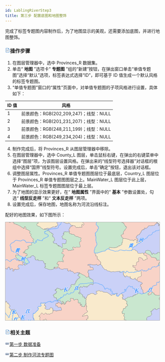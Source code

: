```yaml
---
id: LablingRiverStep3
title: 第三步 配置底图和地图整饰
---
```

完成了标签专题图内容制作后，为了地图显示的美观，还需要添加底图，并进行地图整饰。

### ![](../../img/read.gif)操作步骤

1. 在图层管理器中，选中 Provinces_R 数据集。
2. 单击“ **地图** ”选项卡“ **专题图** ”组的“新建”按钮，在弹出窗口单击“单值专题图”选择“默认”选项，标签表达式选择“ID”，即可基于 ID 值生成一个默认风格的标签专题图。
3. “单值专题图”窗口的“属性”页面中，对单值专题图的子项风格进行设置，具体如下：   

ID 值 | 风格  
---|---  
1 | 前景颜色：RGB(202,209,247)；线型：NULL  
2 | 前景颜色：RGB(201,231,207)；线型：NULL  
3 | 前景颜色：RGB(248,211,199)；线型：NULL  
4 | 前景颜色：RGB(249,234,204)；线型：NULL  
4. 制作完成后，将 Provinces_R 从图层管理器中移除。
5. 在图层管理器中，选中 County_L 图层，单击鼠标右键，在弹出的右键菜单中选择“图层”项，为该图层设置风格。在弹出来的“线型符号选择器”对话框的根组中选择“国界”线型符号。设置完成后，单击“确定”按钮，退出该对话框。
6. 调整图层属性。Provinces_R 单值专题图图层位于最底层，Country_L 图层位于 Provinces_R 单值专题图图层之上。MainWater_L 图层位于此上层，MainWater_L 标签专题图图层位于最上层。
7. 为了地图的显示效果更好，在“ **地图属性** ”界面中的“ **基本** ”参数设置处，勾选“ **线型反走样** ”和“ **文本反走样** ”两项。
8. 设置完成后，保存地图，地图名称为河流沿线标注。 

配好的地图效果，如下图所示：

![](img/RiverResult2.png)  

  
### ![](../../img/read.gif)相关主题

![](../../img/smalltitle.png)[第一步 数据准备](LablingRiverStep1.htm)

![](../../img/smalltitle.png)[第二步 制作河流专题图](LablingRiverStep2.htm)
